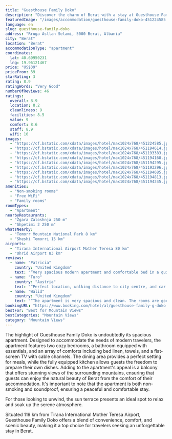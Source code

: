 ```yaml
---
title: "Guesthouse Family Doko"
description: "Discover the charm of Berat with a stay at Guesthouse Family Doko, a property that stands out for its thoughtful amenities and breathtaking mountain views."
featuredImage: "/images/accommodation/guesthouse-family-doko-451224585.jpg"
language: en
slug: guesthouse-family-doko
address: "Rruga Asllan Selami, 5000 Berat, Albania"
city: "Berat"
location: "Berat"
accommodationType: "apartment"
coordinates:
  lat: 40.69950231
  lng: 19.96121467
price: "US$39"
priceFrom: 39
starRating: 3
rating: 8.9
ratingWords: "Very Good"
numberOfReviews: 46
ratings:
  overall: 8.9
  location: 8.2
  cleanliness: 9
  facilities: 8.5
  value: 9
  comfort: 8.6
  staff: 8.9
  wifi: 10
images:
  - "https://cf.bstatic.com/xdata/images/hotel/max1024x768/451224585.jpg?k=b3b05ca213f35b4c4e16e37b82590a367ef21a77e7d03face10755c8dba66f72&o=&hp=1"
  - "https://cf.bstatic.com/xdata/images/hotel/max1024x768/451194614.jpg?k=22fa38baf4733748ad74ab0c4bd3d2f8b65afdfc66fff3b840ca81877e0ebc66&o=&hp=1"
  - "https://cf.bstatic.com/xdata/images/hotel/max1024x768/451193383.jpg?k=3c4eba81348f23a2ef12bf53a886f51f69b8775e116fa5f02f7a9d1acc9b01e0&o=&hp=1"
  - "https://cf.bstatic.com/xdata/images/hotel/max1024x768/451194168.jpg?k=a45cb0c57da33d34cac8ed477b4238e4517cfa4ed19679e4bbbf35e8da578c90&o=&hp=1"
  - "https://cf.bstatic.com/xdata/images/hotel/max1024x768/451194295.jpg?k=1a54717393e5e901625f9991fcd2081483d4a01b17569b44b2b4d52200bd3acd&o=&hp=1"
  - "https://cf.bstatic.com/xdata/images/hotel/max1024x768/451193296.jpg?k=c70249ad9b58ba9e3da1f5f22bc8da89c4591353765a0bc53510dac72d5f1d25&o=&hp=1"
  - "https://cf.bstatic.com/xdata/images/hotel/max1024x768/451194685.jpg?k=f3f7f4bbe0749497da2d33737c99571da8bf6b0c8d687a7c9295ca21843d5289&o=&hp=1"
  - "https://cf.bstatic.com/xdata/images/hotel/max1024x768/451194813.jpg?k=daa1bd866b3966d41bfc6e63be330beb8a0dcd40b8b2da0e461eb5364d8332b1&o=&hp=1"
  - "https://cf.bstatic.com/xdata/images/hotel/max1024x768/451194245.jpg?k=4d4694f5943cde7bb4372b1f0366da5152e34549e4401cd0fec020520bf13392&o=&hp=1"
amenities:
  - "Non-smoking rooms"
  - "Free WiFi"
  - "Family rooms"
roomTypes:
  - "Apartment"
nearbyRestaurants:
  - "Zgara Zaloshnja 250 m"
  - "Shpetimi 2 250 m"
whatsNearby:
  - "Tomorr Mountain National Park 8 km"
  - "Sheshi Tomorri 15 km"
airports:
  - "Tirana International Airport Mother Teresa 80 km"
  - "Ohrid Airport 83 km"
reviews:
  - name: "Patricia"
    country: "United Kingdom"
    text: "“Very spacious modern apartment and comfortable bed in a quiet residential neighbourhood. Several shops and local bars close by. Good mountain view from balcony. Very good host, easy to contact.”"
  - name: "Turo"
    country: "Austria"
    text: "“Perfect location, walking distance to city centre, and car parking at the building. The apartment is spacious and clean, beds are good. Very friendly host, good air conditioning very good value for money. Recommended!”"
  - name: "Walid"
    country: "United Kingdom"
    text: "“The apartment is very spacious and clean. The rooms are good and the beds comfortable. The host is very nice and helpful. The check-in and check-out were smooth and easy. The price is very good.”"
bookingURL: "https://www.booking.com/hotel/al/guesthouse-family-g-doko.en-gb.html?aid=8035640"
bestFor: "Best for Mountain Views"
bestCategories: "Mountain Views"
category: "Mountain Views"
---
```


The highlight of Guesthouse Family Doko is undoubtedly its spacious apartment. Designed to accommodate the needs of modern travelers, the apartment features two cozy bedrooms, a bathroom equipped with essentials, and an array of comforts including bed linen, towels, and a flat-screen TV with cable channels. The dining area provides a perfect setting for meals, while the fully equipped kitchen allows guests the freedom to prepare their own dishes. Adding to the apartment's appeal is a balcony that offers stunning views of the surrounding mountains, ensuring that guests can enjoy the natural beauty of Berat from the comfort of their accommodation. It's important to note that the apartment is both non-smoking and soundproof, ensuring a peaceful and comfortable stay.

For those looking to unwind, the sun terrace presents an ideal spot to relax and soak up the serene atmosphere.

Situated 119 km from Tirana International Mother Teresa Airport, Guesthouse Family Doko offers a blend of convenience, comfort, and scenic beauty, making it a top choice for travelers seeking an unforgettable stay in Berat.